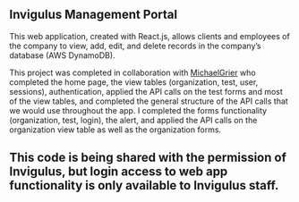 ## Invigulus Management Portal

This web application, created with React.js, allows clients and employees of the company to view, add, edit, and delete records in the company’s database (AWS DynamoDB).  

This project was completed in collaboration with [MichaelGrier](https://github.com/MichaelGrier) who completed the home page, the view tables (organization, test, user, sessions), authentication, applied the API calls on the test forms and most of the view tables, and completed the general structure of the API calls that we would use throughout the app. I completed the forms functionality (organization, test, login), the alert, and applied the API calls on the organization view table as well as the organization forms.

## This code is being shared with the permission of Invigulus, but login access to web app functionality is only available to Invigulus staff. 
